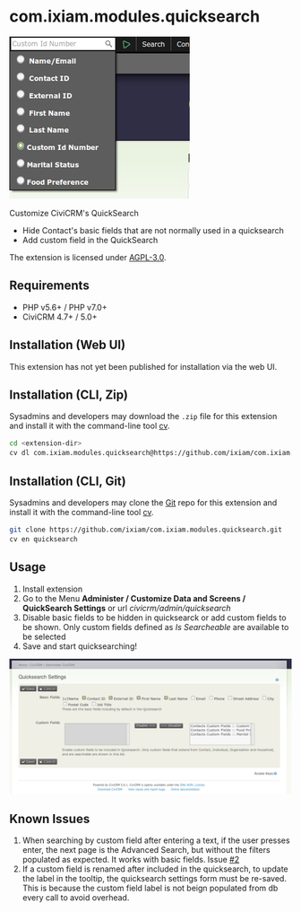 # com.ixiam.modules.quicksearch

![Screenshot](images/screenshot1.png)

Customize CiviCRM's QuickSearch
- Hide Contact's basic fields that are not normally used in a quicksearch
- Add custom field in the QuickSearch

The extension is licensed under [AGPL-3.0](LICENSE.txt).

## Requirements

* PHP v5.6+ / PHP v7.0+
* CiviCRM 4.7+ / 5.0+

## Installation (Web UI)

This extension has not yet been published for installation via the web UI.

## Installation (CLI, Zip)

Sysadmins and developers may download the `.zip` file for this extension and
install it with the command-line tool [cv](https://github.com/civicrm/cv).

```bash
cd <extension-dir>
cv dl com.ixiam.modules.quicksearch@https://github.com/ixiam/com.ixiam.modules.quicksearch/archive/master.zip
```

## Installation (CLI, Git)

Sysadmins and developers may clone the [Git](https://en.wikipedia.org/wiki/Git) repo for this extension and
install it with the command-line tool [cv](https://github.com/civicrm/cv).

```bash
git clone https://github.com/ixiam/com.ixiam.modules.quicksearch.git
cv en quicksearch
```

## Usage

1. Install extension
2. Go to the Menu **Administer / Customize Data and Screens / QuickSearch Settings** or url *civicrm/admin/quicksearch*
3. Disable basic fields to be hidden in quicksearck or add custom fields to be shown. Only custom fields defined as *Is Searcheable* are available to be selected
4. Save and start quicksearching!

![Screenshot](images/screenshot2.png)

## Known Issues

1. When searching by custom field after entering a text, if the user presses enter, the next page is the Advanced Search, but without the filters populated as expected. It works with basic fields. Issue [#2](https://github.com/ixiam/com.ixiam.modules.quicksearch/issues/2)
2. If a custom field is renamed after included in the quicksearch, to update the label in the tooltip, the quicksearch settings form must be re-saved. This is because the custom field label is not beign populated from db every call to avoid overhead.

